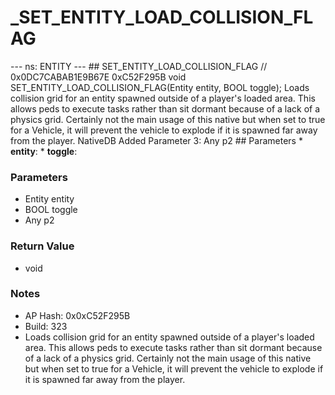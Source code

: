 # _SET_ENTITY_LOAD_COLLISION_FLAG

--- ns: ENTITY --- ## SET_ENTITY_LOAD_COLLISION_FLAG  // 0x0DC7CABAB1E9B67E 0xC52F295B void SET_ENTITY_LOAD_COLLISION_FLAG(Entity entity, BOOL toggle);  Loads collision grid for an entity spawned outside of a player's loaded area. This allows peds to execute tasks rather than sit dormant because of a lack of a physics grid.  Certainly not the main usage of this native but when set to true for a Vehicle, it will prevent the vehicle to explode if it is spawned far away from the player.  NativeDB Added Parameter 3: Any p2  ## Parameters * **entity**: * **toggle**:

### Parameters
* Entity entity
* BOOL toggle
* Any p2

### Return Value
* void

### Notes
* AP Hash: 0x0xC52F295B
* Build: 323
* Loads collision grid for an entity spawned outside of a player's loaded area. This allows peds to execute tasks rather than sit dormant because of a lack of a physics grid.
Certainly not the main usage of this native but when set to true for a Vehicle, it will prevent the vehicle to explode if it is spawned far away from the player.


